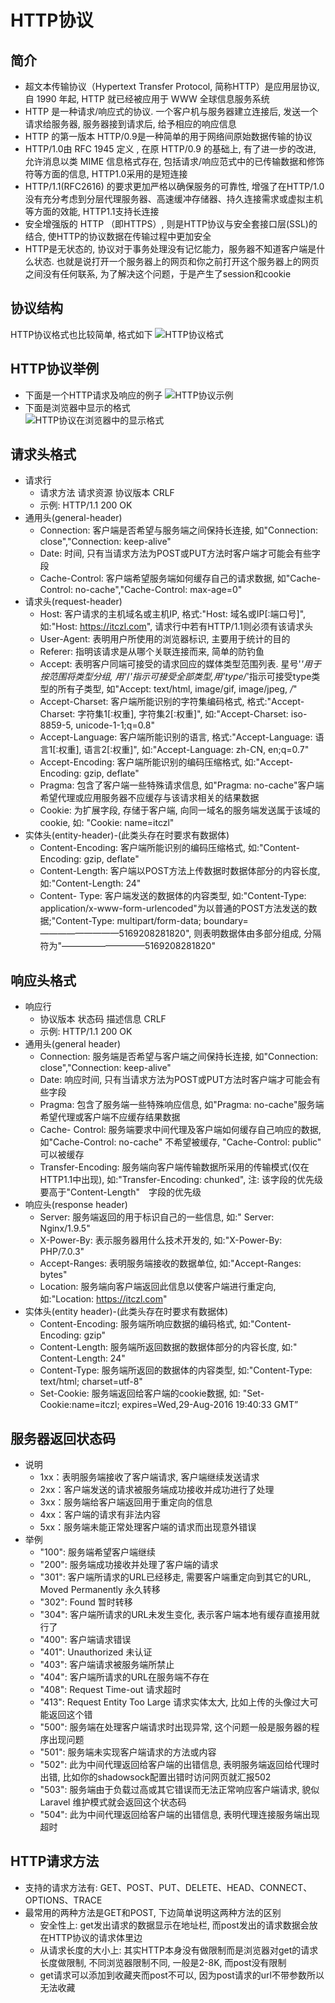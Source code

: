 # HTTP协议
## 简介
- 超文本传输协议（Hypertext Transfer Protocol, 简称HTTP）是应用层协议, 自 1990 年起, HTTP 就已经被应用于 WWW 全球信息服务系统
- HTTP 是一种请求/响应式的协议. 一个客户机与服务器建立连接后, 发送一个请求给服务器, 服务器接到请求后, 给予相应的响应信息
- HTTP 的第一版本 HTTP/0.9是一种简单的用于网络间原始数据传输的协议
- HTTP/1.0由 RFC 1945 定义 , 在原 HTTP/0.9 的基础上, 有了进一步的改进, 允许消息以类 MIME 信息格式存在, 包括请求/响应范式中的已传输数据和修饰符等方面的信息, HTTP1.0采用的是短连接
- HTTP/1.1(RFC2616) 的要求更加严格以确保服务的可靠性, 增强了在HTTP/1.0 没有充分考虑到分层代理服务器、高速缓冲存储器、持久连接需求或虚拟主机等方面的效能, HTTP1.1支持长连接
- 安全增强版的 HTTP （即HTTPS）, 则是HTTP协议与安全套接口层(SSL)的结合, 使HTTP的协议数据在传输过程中更加安全
- HTTP是无状态的, 协议对于事务处理没有记忆能力，服务器不知道客户端是什么状态. 也就是说打开一个服务器上的网页和你之前打开这个服务器上的网页之间没有任何联系, 为了解决这个问题，于是产生了session和cookie

## 协议结构
HTTP协议格式也比较简单, 格式如下
![HTTP协议格式](./proto-fmt.png "HTTP协议格式")

## HTTP协议举例
- 下面是一个HTTP请求及响应的例子
![HTTP协议示例](./proto-example.png "HTTP协议示例")
- 下面是浏览器中显示的格式  
![HTTP协议在浏览器中的显示格式](./proto-demo.png "HTTP协议在浏览器中的显示格式")

## 请求头格式
- 请求行
    - 请求方法  请求资源  协议版本 CRLF
    - 示例: HTTP/1.1  200  OK
- 通用头(general-header)
    - Connection: 客户端是否希望与服务端之间保持长连接, 如"Connection: close","Connection: keep-alive"
    - Date: 时间, 只有当请求方法为POST或PUT方法时客户端才可能会有些字段
    - Cache-Control: 客户端希望服务端如何缓存自己的请求数据, 如"Cache-Control: no-cache","Cache-Control: max-age=0"
- 请求头(request-header)
    - Host: 客户请求的主机域名或主机IP, 格式:"Host: 域名或IP[:端口号]", 如:"Host: https://itczl.com", 请求行中若有HTTP/1.1则必须有该请求头
    - User-Agent: 表明用户所使用的浏览器标识, 主要用于统计的目的
    - Referer: 指明该请求是从哪个关联连接而来, 简单的防钓鱼
    - Accept: 表明客户同端可接受的请求回应的媒体类型范围列表. 星号'*'用于按范围将类型分组, 用'*/*'指示可接受全部类型,用'type/*'指示可接受type类型的所有子类型, 如"Accept: text/html, image/gif, image/jpeg, */*"
    - Accept-Charset: 客户端所能识别的字符集编码格式, 格式:"Accept-Charset: 字符集1[:权重], 字符集2[:权重]", 如:"Accept-Charset: iso-8859-5, unicode-1-1;q=0.8" 
    - Accept-Language: 客户端所能识别的语言, 格式:"Accept-Language: 语言1[:权重], 语言2[:权重]", 如:"Accept-Language: zh-CN, en;q=0.7" 
    - Accept-Encoding: 客户端所能识别的编码压缩格式, 如:"Accept-Encoding: gzip, deflate" 
    - Pragma: 包含了客户端一些特殊请求信息, 如"Pragma: no-cache"客户端希望代理或应用服务器不应缓存与该请求相关的结果数据 
    - Cookie: 为扩展字段, 存储于客户端, 向同一域名的服务端发送属于该域的cookie, 如: "Cookie: name=itczl"
- 实体头(entity-header)-(此类头存在时要求有数据体)
    - Content-Encoding: 客户端所能识别的编码压缩格式, 如:"Content-Encoding: gzip, deflate" 
    - Content-Length: 客户端以POST方法上传数据时数据体部分的内容长度, 如:"Content-Length: 24" 
    - Content- Type: 客户端发送的数据体的内容类型, 如:"Content-Type: application/x-www-form-urlencoded"为以普通的POST方法发送的数据;"Content-Type: multipart/form-data; boundary=—————————5169208281820", 则表明数据体由多部分组成, 分隔符为"—————————–5169208281820" 

## 响应头格式
- 响应行
    - 协议版本  状态码  描述信息 CRLF
    - 示例: HTTP/1.1  200  OK
- 通用头(general header)
    - Connection: 服务端是否希望与客户端之间保持长连接, 如"Connection: close","Connection: keep-alive"
    - Date: 响应时间, 只有当请求方法为POST或PUT方法时客户端才可能会有些字段 
    - Pragma: 包含了服务端一些特殊响应信息, 如"Pragma: no-cache"服务端希望代理或客户端不应缓存结果数据
    - Cache- Control: 服务端要求中间代理及客户端如何缓存自己响应的数据, 如"Cache-Control: no-cache" 不希望被缓存, "Cache-Control: public" 可以被缓存 
    - Transfer-Encoding: 服务端向客户端传输数据所采用的传输模式(仅在HTTP1.1中出现), 如:"Transfer-Encoding: chunked", 注: 该字段的优先级要高于"Content-Length"　字段的优先级
- 响应头(response header)
    - Server: 服务端返回的用于标识自己的一些信息, 如:" Server: Nginx/1.9.5"
    - X-Power-By: 表示服务器用什么技术开发的, 如:"X-Power-By: PHP/7.0.3"
    - Accept-Ranges: 表明服务端接收的数据单位, 如:"Accept-Ranges: bytes"
    - Location: 服务端向客户端返回此信息以使客户端进行重定向, 如:"Location: https://itczl.com"
- 实体头(entity header)-(此类头存在时要求有数据体)
    - Content-Encoding: 服务端所响应数据的编码格式, 如:"Content-Encoding: gzip"
    - Content-Length: 服务端所返回数据的数据体部分的内容长度, 如:" Content-Length: 24"
    - Content-Type: 服务端所返回的数据体的内容类型, 如:"Content-Type: text/html; charset=utf-8"  
    - Set-Cookie: 服务端返回给客户端的cookie数据, 如: "Set-Cookie:name=itczl; expires=Wed,29-Aug-2016 19:40:33 GMT”

## 服务器返回状态码
- 说明
    - 1xx：表明服务端接收了客户端请求, 客户端继续发送请求
    - 2xx：客户端发送的请求被服务端成功接收并成功进行了处理
    - 3xx：服务端给客户端返回用于重定向的信息
    - 4xx：客户端的请求有非法内容
    - 5xx：服务端未能正常处理客户端的请求而出现意外错误
- 举例
    - "100": 服务端希望客户端继续
    - "200": 服务端成功接收并处理了客户端的请求
    - "301": 客户端所请求的URL已经移走, 需要客户端重定向到其它的URL, Moved Permanently 永久转移
    - "302": Found 暂时转移
    - "304": 客户端所请求的URL未发生变化, 表示客户端本地有缓存直接用就行了
    - "400": 客户端请求错误
    - "401": Unauthorized 未认证
    - "403": 客户端请求被服务端所禁止
    - "404": 客户端所请求的URL在服务端不存在
    - "408": Request Time-out 请求超时
    - "413": Request Entity Too Large 请求实体太大, 比如上传的头像过大可能返回这个错
    - "500": 服务端在处理客户端请求时出现异常, 这个问题一般是服务器的程序出现问题
    - "501": 服务端未实现客户端请求的方法或内容
    - "502": 此为中间代理返回给客户端的出错信息, 表明服务端返回给代理时出错, 比如你的shadowsock配置出错时访问网页就汇报502
    - "503": 服务端由于负载过高或其它错误而无法正常响应客户端请求, 貌似 Laravel 维护模式就会返回这个状态码
    - "504": 此为中间代理返回给客户端的出错信息, 表明代理连接服务端出现超时

## HTTP请求方法
- 支持的请求方法有: GET、POST、PUT、DELETE、HEAD、CONNECT、OPTIONS、TRACE  
- 最常用的两种方法是GET和POST, 下边简单说明这两种方法的区别
    - 安全性上: get发出请求的数据显示在地址栏, 而post发出的请求数据会放在HTTP协议的请求体里边
    - 从请求长度的大小上: 其实HTTP本身没有做限制而是浏览器对get的请求长度做限制, 不同浏览器限制不同, 一般是2-8K, 而post没有限制
    - get请求可以添加到收藏夹而post不可以, 因为post请求的url不带参数所以无法收藏
